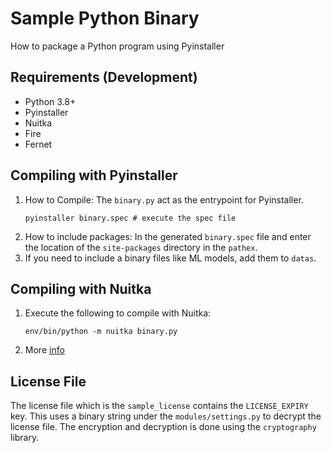 # Sample Python Binary
How to package a Python program using Pyinstaller

## Requirements (Development)
- Python 3.8+
- Pyinstaller
- Nuitka
- Fire
- Fernet

## Compiling with Pyinstaller
1. How to Compile: The `binary.py` act as the entrypoint for Pyinstaller.
    ```
    pyinstaller binary.spec # execute the spec file
    ```
2. How to include packages: In the generated `binary.spec` file and enter the location of the `site-packages` directory in the `pathex`.
3. If you need to include a binary files like ML models, add them to `datas`.

## Compiling with Nuitka
1. Execute the following to compile with Nuitka:
    ```
    env/bin/python -m nuitka binary.py
    ```
2. More [info](https://github.com/Nuitka/Nuitka)

## License File
The license file which is the `sample_license` contains the `LICENSE_EXPIRY` key. This uses a binary string under the `modules/settings.py` to decrypt the license file. The encryption and decryption is done using the `cryptography` library.  
